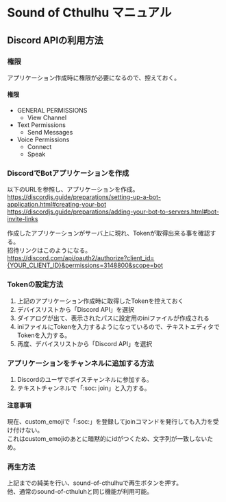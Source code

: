 # Sound of Cthulhu マニュアル

## Discord APIの利用方法

### 権限

アプリケーション作成時に権限が必要になるので、控えておく。

#### 権限
- GENERAL PERMISSIONS
  - View Channel
- Text Permissions
  - Send Messages
- Voice Permissions
  - Connect
  - Speak

### DiscordでBotアプリケーションを作成

以下のURLを参照し、アプリケーションを作成。  
https://discordjs.guide/preparations/setting-up-a-bot-application.html#creating-your-bot  
https://discordjs.guide/preparations/adding-your-bot-to-servers.html#bot-invite-links  
  
作成したアプリケーションがサーバ上に現れ、Tokenが取得出来る事を確認する。  
招待リンクはこのようになる。  
https://discord.com/api/oauth2/authorize?client_id={YOUR_CLIENT_ID}&permissions=3148800&scope=bot


### Tokenの設定方法

1. 上記のアプリケーション作成時に取得したTokenを控えておく
2. デバイスリストから「Discord API」を選択
3. ダイアログが出て、表示されたパスに設定用のiniファイルが作成される
4. iniファイルにTokenを入力するようになっているので、テキストエディタでTokenを入力する。
5. 再度、デバイスリストから「Discord API」を選択


### アプリケーションをチャンネルに追加する方法

1. Discordのユーザでボイスチャンネルに参加する。
2. テキストチャンネルで「:soc: join」と入力する。

#### 注意事項

現在、custom_emojiで「:soc:」を登録してjoinコマンドを発行しても入力を受け付けない。  
これはcustom_emojiのあとに暗黙的にidがつくため、文字列が一致しないため。

### 再生方法

上記までの純美を行い、sound-of-cthulhuで再生ボタンを押す。  
他、通常のsound-of-cthuluhと同じ機能が利用可能。

